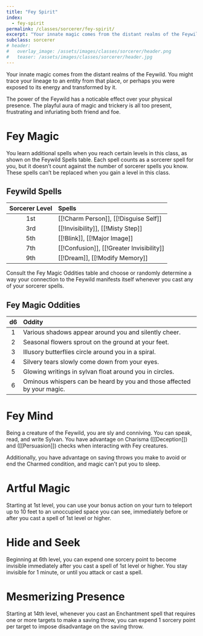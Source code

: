 ```yaml
---
title: "Fey Spirit"
index: 
  - fey-spirit
permalink: /classes/sorcerer/fey-spirit/
excerpt: "Your innate magic comes from the distant realms of the Feywild."
subclass: sorcerer
# header:
#   overlay_image: /assets/images/classes/sorcerer/header.png
#   teaser: /assets/images/classes/sorcerer/header.jpg
---
```

Your innate magic comes from the distant realms of the Feywild. You might trace your lineage to an entity from that place, or perhaps you were exposed to its energy and transformed by it.

The power of the Feywild has a noticable effect over your physical presence. The playful aura of magic and trickery is all too present, frustrating and infuriating both friend and foe.

# Fey Magic
You learn additional spells when you reach certain levels in this class, as shown on the Feywild Spells table. Each spell counts as a sorcerer spell for you, but it doesn’t count against the number of sorcerer spells you know. These spells can’t be replaced when you gain a level in this class.

## Feywild Spells

| Sorcerer Level | Spells |
| :------------: | :----- |
| 1st | [[!Charm Person]], [[!Disguise Self]] |
| 3rd | [[!Invisibility]], [[!Misty Step]] |
| 5th | [[!Blink]], [[!Major Image]] |
| 7th | [[!Confusion]], [[!Greater Invisibility]] |
| 9th | [[!Dream]], [[!Modify Memory]] |

Consult the Fey Magic Oddities table and choose or randomly determine a way your connection to the Feywild manifests itself whenever you cast any of your sorcerer spells. 

## Fey Magic Oddities 

| d6    | Oddity |
| :---: | :----- |
| 1 | Various shadows appear around you and silently cheer. |
| 2 | Seasonal flowers sprout on the ground at your feet. |
| 3 | Illusory butterflies circle around you in a spiral. |
| 4 | Silvery tears slowly come down from your eyes. |
| 5 | Glowing writings in sylvan float around you in circles. |
| 6 | Ominous whispers can be heard by you and those affected by your magic. |

# Fey Mind
Being a creature of the Feywild, you are sly and conniving. You can speak, read, and write Sylvan. You have advantage on Charisma ([[Deception]]) and ([[Persuasion]]) checks when interacting with Fey creatures.

Additionally, you have advantage on saving throws you make to avoid or end the Charmed condition, and magic can't put you to sleep.

# Artful Magic
Starting at 1st level, you can use your bonus action on your turn to teleport up to 10 feet to an unoccupied space you can see, immediately before or after you cast a spell of 1st level or higher.

# Hide and Seek
Beginning at 6th level, you can expend one sorcery point to become invisible immediately after you cast a spell of 1st level or higher. You stay invisible for 1 minute, or until you attack or cast a spell.

# Mesmerizing Presence
Starting at 14th level, whenever you cast an Enchantment spell that requires one or more targets to make a saving throw, you can expend 1 sorcery point per target to impose disadvantage on the saving throw.